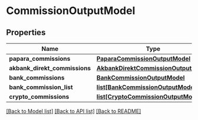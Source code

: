 # CommissionOutputModel

## Properties
Name | Type | Description | Notes
------------ | ------------- | ------------- | -------------
**papara_commissions** | [**PaparaCommissionOutputModel**](PaparaCommissionOutputModel.md) |  | [optional] 
**akbank_direkt_commissions** | [**AkbankDirektCommissionOutputModel**](AkbankDirektCommissionOutputModel.md) |  | [optional] 
**bank_commissions** | [**BankCommissionOutputModel**](BankCommissionOutputModel.md) |  | [optional] 
**bank_commission_list** | [**list[BankCommissionOutputModel]**](BankCommissionOutputModel.md) |  | [optional] 
**crypto_commissions** | [**list[CryptoCommissionOutputModel]**](CryptoCommissionOutputModel.md) |  | [optional] 

[[Back to Model list]](../README.md#documentation-for-models) [[Back to API list]](../README.md#documentation-for-api-endpoints) [[Back to README]](../README.md)

